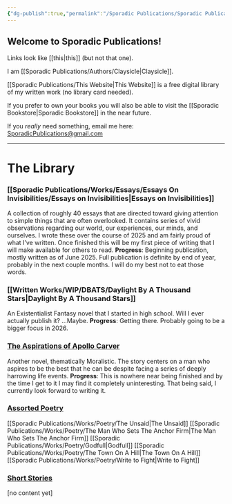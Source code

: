 ```yaml
---
{"dg-publish":true,"permalink":"/Sporadic Publications/Sporadic Publications/","tags":["gardenEntry"]}
---
```



## Welcome to Sporadic Publications!

Links look like [[this\|this]] (but not that one).

I am [[Sporadic Publications/Authors/Claysicle\|Claysicle]]. 

[[Sporadic Publications/This Website\|This Website]] is a free digital library of my written work (no library card needed).

If you prefer to own your books you will also be able to visit the [[Sporadic Bookstore\|Sporadic Bookstore]] in the near future. 

If you *really* need something, email me here:
SporadicPublications@gmail.com

--- 

# The Library

### [[Sporadic Publications/Works/Essays/Essays On Invisibilities/Essays on Invisibilities\|Essays on Invisibilities]]
A collection of roughly 40 essays that are directed toward giving attention to simple things that are often overlooked. It contains series of vivid observations regarding our world, our experiences, our minds, and ourselves.
I wrote these over the course of 2025 and am fairly proud of what I’ve written. Once finished this will be my first piece of writing that I will make available for others to read.
**Progress**: Beginning publication, mostly written as of June 2025. Full publication is definite by end of year, probably in the next couple months. I will do my best not to eat those words.

### [[Written Works/WIP/DBATS/Daylight By A Thousand Stars\|Daylight By A Thousand Stars]]
An Existentialist Fantasy novel that I started in high school. 
Will I ever actually publish it? 
…Maybe.
**Progress**: Getting there. Probably going to be a bigger focus in 2026.

### <u>The Aspirations of Apollo Carver</u>
Another novel, thematically Moralistic. The story centers on a man who aspires to be the best that he can be despite facing a series of deeply harrowing life events. 
	**Progress**: This is nowhere near being finished and by the time I get to it I may find it completely uninteresting. That being said, I currently look forward to writing it.

### <u>Assorted Poetry</u>
[[Sporadic Publications/Works/Poetry/The Unsaid\|The Unsaid]]
[[Sporadic Publications/Works/Poetry/The Man Who Sets The Anchor Firm\|The Man Who Sets The Anchor Firm]]
[[Sporadic Publications/Works/Poetry/Godfull\|Godfull]]
[[Sporadic Publications/Works/Poetry/The Town On A Hill\|The Town On A Hill]]
[[Sporadic Publications/Works/Poetry/Write to Fight\|Write to Fight]]
### <u>Short Stories</u>
[no content yet]


<div class="page-break" style="page-break-before: always;"></div>
